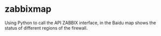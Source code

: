# zabbixmap
Using Python to call the API ZABBIX interface, in the Baidu map shows the status of different regions of the firewall.
